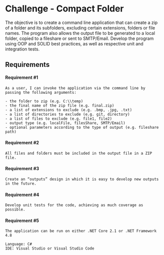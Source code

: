 # Challenge - Compact Folder

The objective is to create a command line application that can create a zip of a folder and its subfolders, excluding certain extensions, folders or file names.
The program also allows the output file to be generated to a local folder, copied to a fileshare or sent to SMTP/Email.
Develop the program using OOP and SOLID best practices, as well as respective unit and integration tests.

## Requirements

#### Requirement #1

    As a user, I can invoke the application via the command line by passing the following arguments:

    - the folder to zip (e.g. C:\\temp)
    - the final name of the zip file (e.g. final.zip)
    - a list of extensions to exclude (e.g. .bmp, .jpg, .txt)
    - a list of directories to exclude (e.g. git, directory)
    - a list of files to exclude (e.g. file1, file2)
    - output type (e.g. localFile, filesShare, SMTP/Email)
    - optional parameters according to the type of output (e.g. fileshare path)

#### Requirement #2

    All files and folders must be included in the output file in a ZIP file.

#### Requirement #3

    Create an “outputs” design in which it is easy to develop new outputs in the future.

#### Requirement #4

    Develop unit tests for the code, achieving as much coverage as possible.

#### Requirement #5
    The application can be run on either .NET Core 2.1 or .NET Framework 4.8

    Language: C#
    IDE: Visual Studio or Visual Studio Code